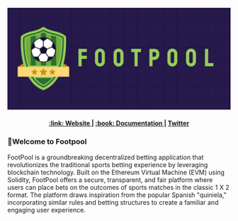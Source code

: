 ![FootPoolLogo](full-logo.png)

<div align="center">
  <h4>
    <a href="https://www.footpool.xyz/">
      :link: Website
    </a>
    <span> | </span>
    <a href="https://docs.footpool.xyz">
      :book: Documentation
    </a>
    <span> | </span>
    <a href="https://twitter.com/footpool">
      Twitter
    </a>
  </h4>
</div>

### 👋Welcome to Footpool

FootPool is a groundbreaking decentralized betting application that revolutionizes the traditional sports betting experience by leveraging blockchain technology. 
Built on the Ethereum Virtual Machine (EVM) using Solidity, FootPool offers a secure, transparent, and fair platform where users can place bets on the outcomes of 
sports matches in the classic 1 X 2 format. The platform draws inspiration from the popular Spanish "quiniela," incorporating similar rules and betting structures to 
create a familiar and engaging user experience.

